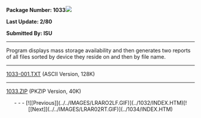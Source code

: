 <x-sas-window top="66" bottom="768" left="8" right="538">



<b>Package Number: 1033</b>![](../../IMAGES/OS2200.JPG)


<b>Last Update: 2/80</b>


<b>Submitted By: ISU</b>


&#10;
- - -
Program displays mass storage availability and then generates two
reports of all files sorted by device they reside on and then by file
name.


&#10;
- - -
[1033-001.TXT](1033-001.TXT)
(ASCII Version, 128K)


&#10;
- - -
[1033.ZIP](1033.ZIP)
(PKZIP Version, 40K)

<center>
- - -
[![[Previous]](../../IMAGES/LRARO2LF.GIF)](../1032/INDEX.HTM)[![[Next]](../../IMAGES/LRAR02RT.GIF)](../1034/INDEX.HTM)
</center>


</x-sas-window>